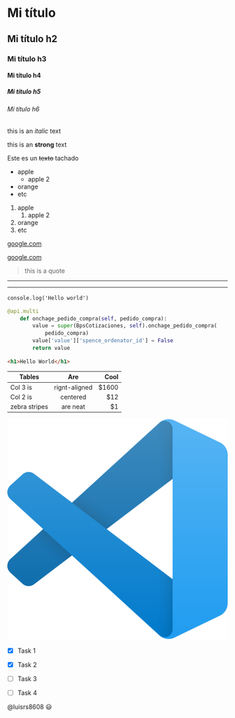 <!-- HEADINGS -->

# Mi título
## Mi título h2
### Mi título h3
#### Mi título h4
##### Mi título h5
###### Mi título h6

<!-- italic -->
this is an *italic* text

<!-- strong -->
this is an **strong** text

<!-- stricket -->
Este es un ~~texto~~ tachado

<!-- UL -->
* apple
    * apple 2
* orange
* etc


1. apple
    1. apple 2
2. orange
3. etc

[google.com](https://www.google.com)

[google.com](https://www.google.com "Custom title")

>this is a quote

---
___

`console.log('Hello world')`

```python
@api.multi
    def onchage_pedido_compra(self, pedido_compra):
        value = super(BpsCotizaciones, self).onchage_pedido_compra(
            pedido_compra)
        value['value']['spence_ordenator_id'] = False
        return value
```

```html
<h1>Hello World</h1>
```

| Tables | Are   | Cool    |
|--------   |:-------:    |------:    |
| Col 3 is | rignt-aligned   | $1600    |
| Col 2 is | centered   | $12    |
| zebra stripes | are neat   | $1    |

![visual studio code logo](vscode.png "vscode logo")

<!-- GITHUB MARKDOWN -->
* [x] Task 1
* [x] Task 2
* [ ] Task 3
* [ ] Task 4


@luisrs8608 :smiley:
